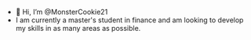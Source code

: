 - 👋 Hi, I’m @MonsterCookie21
- I am currently a master's student in finance and am looking to develop my skills in as many areas as possible.
<!---
MonsterCookie21/MonsterCookie21 is a ✨ special ✨ repository because its `README.md` (this file) appears on your GitHub profile.
You can click the Preview link to take a look at your changes.
--->
